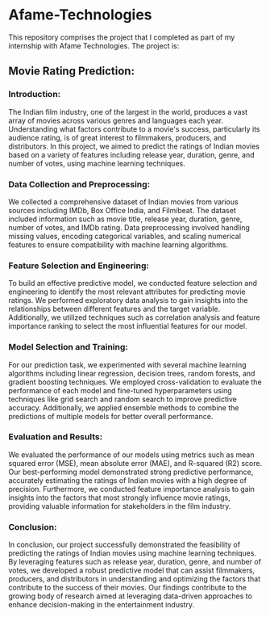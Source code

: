 # Afame-Technologies

This repository comprises the project that I completed as part of my internship with Afame Technologies. The project is:

## Movie Rating Prediction:


### Introduction:
The Indian film industry, one of the largest in the world, produces a vast array of movies across various genres and languages each year. Understanding what factors contribute to a movie's success, particularly its audience rating, is of great interest to filmmakers, producers, and distributors. In this project, we aimed to predict the ratings of Indian movies based on a variety of features including release year, duration, genre, and number of votes, using machine learning techniques.

### Data Collection and Preprocessing:
We collected a comprehensive dataset of Indian movies from various sources including IMDb, Box Office India, and Filmibeat. The dataset included information such as movie title, release year, duration, genre, number of votes, and IMDb rating. Data preprocessing involved handling missing values, encoding categorical variables, and scaling numerical features to ensure compatibility with machine learning algorithms.

### Feature Selection and Engineering:
To build an effective predictive model, we conducted feature selection and engineering to identify the most relevant attributes for predicting movie ratings. We performed exploratory data analysis to gain insights into the relationships between different features and the target variable. Additionally, we utilized techniques such as correlation analysis and feature importance ranking to select the most influential features for our model.

### Model Selection and Training:
For our prediction task, we experimented with several machine learning algorithms including linear regression, decision trees, random forests, and gradient boosting techniques. We employed cross-validation to evaluate the performance of each model and fine-tuned hyperparameters using techniques like grid search and random search to improve predictive accuracy. Additionally, we applied ensemble methods to combine the predictions of multiple models for better overall performance.

### Evaluation and Results:
We evaluated the performance of our models using metrics such as mean squared error (MSE), mean absolute error (MAE), and R-squared (R2) score. Our best-performing model demonstrated strong predictive performance, accurately estimating the ratings of Indian movies with a high degree of precision. Furthermore, we conducted feature importance analysis to gain insights into the factors that most strongly influence movie ratings, providing valuable information for stakeholders in the film industry.

### Conclusion:
In conclusion, our project successfully demonstrated the feasibility of predicting the ratings of Indian movies using machine learning techniques. By leveraging features such as release year, duration, genre, and number of votes, we developed a robust predictive model that can assist filmmakers, producers, and distributors in understanding and optimizing the factors that contribute to the success of their movies. Our findings contribute to the growing body of research aimed at leveraging data-driven approaches to enhance decision-making in the entertainment industry.
